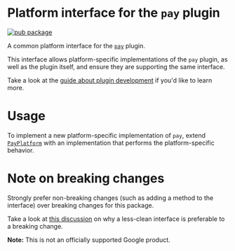 # Platform interface for the `pay` plugin
[![pub package](https://img.shields.io/pub/v/pay.svg)](https://pub.dartlang.org/packages/pay_platform_interface)

A common platform interface for the [`pay`](../pay) plugin.

This interface allows platform-specific implementations of the `pay` plugin, as well as the plugin itself, and ensure they are supporting the same interface.

Take a look at the [guide about plugin development](https://flutter.dev/docs/development/packages-and-plugins/developing-packages#federated-plugins) if you'd like to learn more.

# Usage

To implement a new platform-specific implementation of `pay`, extend [`PayPlatform`](lib/pay_platform_interface.dart) with an implementation that performs the platform-specific behavior.

# Note on breaking changes

Strongly prefer non-breaking changes (such as adding a method to the interface) over breaking changes for this package.

Take a look at [this discussion](https://flutter.dev/go/platform-interface-breaking-changes) on why a less-clean interface is preferable to a breaking change.

**Note:** This is not an officially supported Google product.